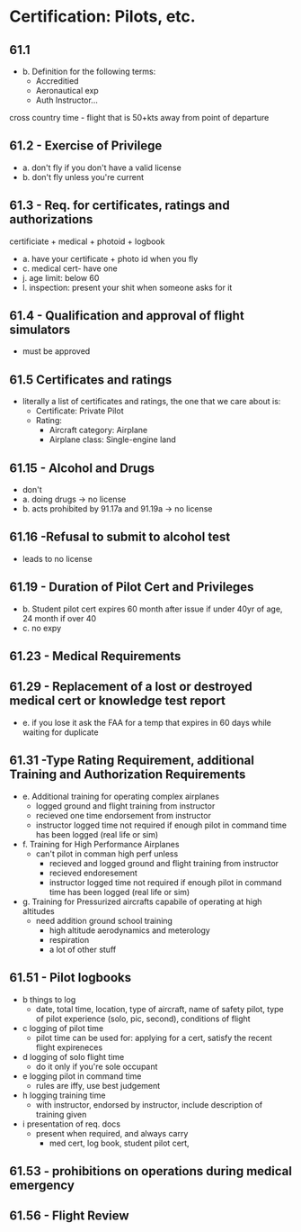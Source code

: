 Certification: Pilots, etc.
===========================

61.1
--------
* b. Definition for the following terms:
    - Accreditied
    - Aeronautical exp
    - Auth Instructor...

cross country time -  flight that is 50+kts away from point of departure

61.2 - Exercise of Privilege
----------------------------
* a. don't fly if you don't have a valid license
* b. don't fly unless you're current

61.3 - Req. for certificates, ratings and authorizations
----

certificiate + medical + photoid + logbook

* a. have your certificate + photo id when you fly
* c. medical cert- have one
* j. age limit: below 60
* l. inspection: present your shit when someone asks for it

61.4 - Qualification and approval of flight simulators
----
* must be approved

61.5 Certificates and ratings
----
* literally a list of certificates and ratings, the one that we care about is:
    * Certificate: Private Pilot
    * Rating:
        * Aircraft category: Airplane
        * Airplane class: Single-engine land

61.15 - Alcohol and Drugs
-------------------------
* don't
* a. doing drugs -> no license
* b. acts prohibited by 91.17a and 91.19a -> no license

61.16 -Refusal to submit to alcohol test
-----------------------------------------
* leads to no license

61.19 - Duration of Pilot Cert and Privileges
--------------------------------------------
* b. Student pilot cert expires 60 month after issue if under 40yr of age, 24 month if over 40
* c. no expy

61.23 - Medical Requirements
----------------------------

61.29 - Replacement of a lost or destroyed medical cert or knowledge test report
-------------------
* e. if you lose it ask the FAA for a temp that expires in 60 days while waiting for duplicate

61.31 -Type Rating Requirement, additional Training and Authorization Requirements
-----------
* e. Additional training for operating complex airplanes
    * logged ground and flight training from instructor
    * recieved one time endorsement from instructor
    * instructor logged time not required if enough pilot in command time has been logged (real life or sim)
* f. Training for High Performance Airplanes
    * can't pilot in comman high perf unless
        * recieved and logged ground and flight training from instructor
        * recieved endoresement
        * instructor logged time not required if enough pilot in command time has been logged (real life or sim)
* g. Training for Pressurized aircrafts capabile of operating at high altitudes
    * need addition ground school training
        * high altitude aerodynamics and meterology
        * respiration
        * a lot of other stuff

61.51 - Pilot logbooks
---------------
* b things to log
    * date, total time, location, type of aircraft, name of safety pilot, type of pilot experience (solo, pic, second), conditions of flight
* c logging of pilot time
    * pilot time can be used for: applying for a cert, satisfy the recent flight expireneces
* d logging of solo flight time
    * do it only if you're sole occupant
* e logging pilot in command time
    * rules are iffy, use best judgement
* h logging training time
    * with instructor, endorsed by instructor, include description of training given
* i presentation of req. docs
    * present when required, and always carry
        * med cert, log book, student pilot cert,

61.53 - prohibitions on operations during medical emergency
-------------------

61.56 - Flight Review
------------------


